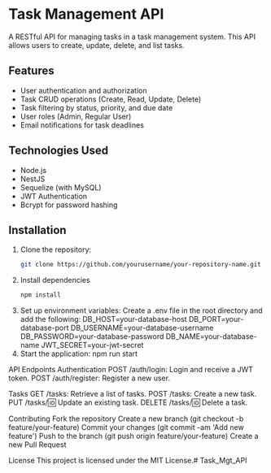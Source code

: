 # Task Management API

A RESTful API for managing tasks in a task management system. This API allows users to create, update, delete, and list tasks.

## Features
- User authentication and authorization
- Task CRUD operations (Create, Read, Update, Delete)
- Task filtering by status, priority, and due date
- User roles (Admin, Regular User)
- Email notifications for task deadlines

## Technologies Used
- Node.js
- NestJS
- Sequelize (with MySQL)
- JWT Authentication
- Bcrypt for password hashing

## Installation

1. Clone the repository:
   ```bash
   git clone https://github.com/yourusername/your-repository-name.git

2. Install dependencies
    ```bash
    npm install
3. Set up environment variables: Create a .env file in the root directory and add the following:
    DB_HOST=your-database-host
    DB_PORT=your-database-port
    DB_USERNAME=your-database-username
    DB_PASSWORD=your-database-password
    DB_NAME=your-database-name
    JWT_SECRET=your-jwt-secret
4. Start the application: 
    npm run start

API Endpoints
Authentication
POST /auth/login: Login and receive a JWT token.
POST /auth/register: Register a new user.

Tasks
GET /tasks: Retrieve a list of tasks.
POST /tasks: Create a new task.
PUT /tasks/:id: Update an existing task.
DELETE /tasks/:id: Delete a task.

Contributing
Fork the repository
Create a new branch (git checkout -b feature/your-feature)
Commit your changes (git commit -am 'Add new feature')
Push to the branch (git push origin feature/your-feature)
Create a new Pull Request

License
This project is licensed under the MIT License.# Task_Mgt_API
